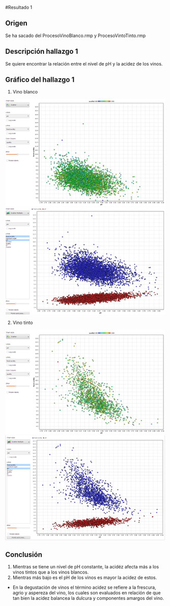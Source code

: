 #Resultado 1

## Origen
Se ha sacado del ProcesoVinoBlanco.rmp y ProcesoVintoTinto.rmp

## Descripción hallazgo 1
Se quiere encontrar la relación entre el nivel de pH y la acidez de los vinos.


## Gráfico del hallazgo 1

1. Vino blanco

![Vino blanco](https://github.com/hectorivan666/uasb_analytics/blob/master/Selecci%C3%B3n_038.png "Vino blanco")
![Vino blanco2](https://github.com/hectorivan666/uasb_analytics/blob/master/Selecci%C3%B3n_037.png "Vino blanco2")

2. Vino tinto

![Vino Tinto](https://github.com/hectorivan666/uasb_analytics/blob/master/Selecci%C3%B3n_035.png "Vino Tinto")
![Vino Tinto2](https://github.com/hectorivan666/uasb_analytics/blob/master/Selecci%C3%B3n_036.png "Vino Tinto2")

## Conclusión

1. Mientras se tiene un nivel de pH constante, la acidéz afecta más a los vinos tintos que a los vinos blancos.
2. Mientras más bajo es el pH de los vinos es mayor la acidez de estos.

* En la degustación de vinos el término acidez se refiere a la frescura, agrio y aspereza del vino, los cuales son evaluados en relación de que tan bien la acidez balancea la dulcura y componentes amargos del vino.


